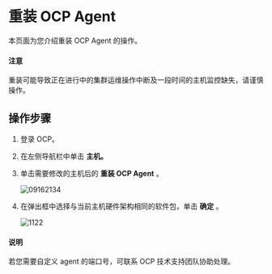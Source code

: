 # 重装 OCP Agent

本页面为您介绍重装 OCP Agent 的操作。

<main id="notice" type='notice'>
<h4>注意</h4>
<p>重装可能导致正在进行中的集群运维操作中断及一段时间的主机监控缺失，请谨慎操作。</p>
</main>

## 操作步骤

1. 登录 OCP。

2. 在左侧导航栏中单击 **主机。**

3. 单击需要修改的主机后的 **重装 OCP Agent** 。

   ![09162134](https://help-static-aliyun-doc.aliyuncs.com/assets/img/zh-CN/6660562361/p327467.png)

4. 在弹出框中选择与当前主机硬件架构相同的软件包，单击 **确定** 。

   ![1122](https://help-static-aliyun-doc.aliyuncs.com/assets/img/zh-CN/8295987361/p355958.png)

<main id="notice" type='explain'>
<h4>说明</h4>
<p>若您需要自定义 agent 的端口号，可联系 OCP 技术支持团队协助处理。</p>
</main>
